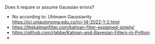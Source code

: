 
Does it require or assume Gaussian errors?
- No according to: Uhlmann Gaussianity https://jci.uniautonoma.edu.co/jci-14-2022-1-2.html 
- https://thekalmanfilter.com/kalman-filter-explained-simply/ 
- https://github.com/rlabbe/Kalman-and-Bayesian-Filters-in-Python
- 
